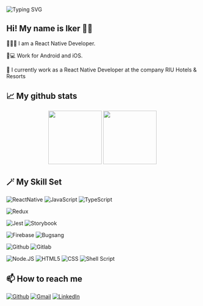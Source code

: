 ![Typing SVG](https://readme-typing-svg.herokuapp.com?font=macondo&size=48&color=00ff17&pause=1000&center=true&vCenter=true&width=1000&height=80&lines=<Hello+World!+This+is+my+GitHub!/>)

## Hi! My name is Iker 👋🏼

👨🏻‍💻 I am a React Native Developer.

📱💻 Work for Android and iOS.

💼 I currently work as a React Native Developer at the company RIU Hotels & Resorts

## 📈 My github stats

<p align="center">
 <img height="140em" src="https://github-readme-stats-eight-theta.vercel.app/api?username=itorron99&show_icons=true&theme=tokyonight&include_all_commits=true&count_private=true"/>
 <img height="140em" src="https://github-readme-stats-eight-theta.vercel.app/api/top-langs/?username=itorron99&layout=compact&theme=tokyonight"/>
</p>

## 🪄 My Skill Set

![ReactNative](https://img.shields.io/badge/react%20native-06bcee.svg?style=for-the-badge&logo=react&logoColor=white)
![JavaScript](https://img.shields.io/badge/javascript-f3ed39?style=for-the-badge&logo=javascript&logoColor=black)
![TypeScript](https://img.shields.io/badge/typescript-%23007ACC.svg?style=for-the-badge&logo=typescript&logoColor=white)

![Redux](https://img.shields.io/badge/redux-764abc?style=for-the-badge&logo=redux&logoColor=white)

![Jest](https://img.shields.io/badge/jest-15c213?style=for-the-badge&logo=jest&logoColor=white)
![Storybook](https://img.shields.io/badge/storybook-FF4785?style=for-the-badge&logo=storybook&logoColor=white)

![Firebase](https://img.shields.io/badge/firebase-ffc300?style=for-the-badge&logo=firebase&logoColor=black)
![Bugsang](https://img.shields.io/badge/bugsnag-c8c8f7?style=for-the-badge&logo=bugsnag&logoColor=black)

![Github](https://img.shields.io/badge/github-121013?style=for-the-badge&logo=github&logoColor=white)
![Gitlab](https://img.shields.io/badge/gitlab-f56c19?style=for-the-badge&logo=gitlab&logoColor=white)

![Node.JS](https://img.shields.io/badge/node.JS-417E38.svg?style=for-the-badge&logo=nodedotjs&logoColor=white)
![HTML5](https://img.shields.io/badge/html5-%23E34F26.svg?style=for-the-badge&logo=html5&logoColor=white)
![CSS](https://img.shields.io/badge/css-blue.svg?style=for-the-badge&logo=css&logoColor=white)
![Shell Script](https://img.shields.io/badge/shell_script-%23121011.svg?style=for-the-badge&logo=gnu-bash&logoColor=white)

## 📫 How to reach me

<a href="https://github.com/itorron99" target="_blank"><img alt="Github" src="https://img.shields.io/badge/GitHub-%2312100E.svg?&style=for-the-badge&logo=Github&logoColor=white" /></a>
[![Gmail](https://img.shields.io/badge/mail-D14836?style=for-the-badge&logo=gmail&logoColor=white)](mailto:itorron@outlook.com)
[![LinkedIn](https://img.shields.io/badge/linkedin-%230077B5.svg?style=for-the-badge&logo=linkedin&logoColor=white)](https://www.linkedin.com/in/iker-torr%C3%B3n-a83b8220a/)
